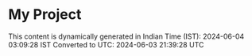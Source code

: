 # My Project

This content is dynamically generated in Indian Time (IST): 2024-06-04 03:09:28 IST
Converted to UTC: 2024-06-03 21:39:28 UTC
